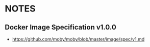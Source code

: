 NOTES
=====

Docker Image Specification v1.0.0
--------------------------------

 - https://github.com/moby/moby/blob/master/image/spec/v1.md